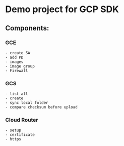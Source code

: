 # Demo project for GCP SDK

## Components:

### GCE
    - create SA
    - add PD
    - images
    - image group
    - Firewall

### GCS
    - list all
    - create
    - sync local folder
    - compare checksum before upload

### Cloud Router
    - setup
    - certificate
    - https